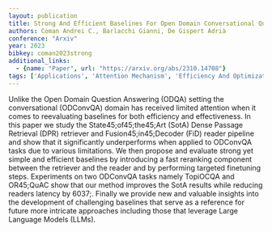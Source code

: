 ```yaml
---
layout: publication
title: Strong And Efficient Baselines For Open Domain Conversational Question Answering
authors: Coman Andrei C., Barlacchi Gianni, De Gispert Adrià
conference: "Arxiv"
year: 2023
bibkey: coman2023strong
additional_links:
  - {name: "Paper", url: "https://arxiv.org/abs/2310.14708"}
tags: ['Applications', 'Attention Mechanism', 'Efficiency And Optimization', 'Merging', 'Model Architecture', 'RAG']
---
```

Unlike the Open Domain Question Answering (ODQA) setting the conversational (ODConvQA) domain has received limited attention when it comes to reevaluating baselines for both efficiency and effectiveness. In this paper we study the State45;of45;the45;Art (SotA) Dense Passage Retrieval (DPR) retriever and Fusion45;in45;Decoder (FiD) reader pipeline and show that it significantly underperforms when applied to ODConvQA tasks due to various limitations. We then propose and evaluate strong yet simple and efficient baselines by introducing a fast reranking component between the retriever and the reader and by performing targeted finetuning steps. Experiments on two ODConvQA tasks namely TopiOCQA and OR45;QuAC show that our method improves the SotA results while reducing readers latency by 6037;. Finally we provide new and valuable insights into the development of challenging baselines that serve as a reference for future more intricate approaches including those that leverage Large Language Models (LLMs).
